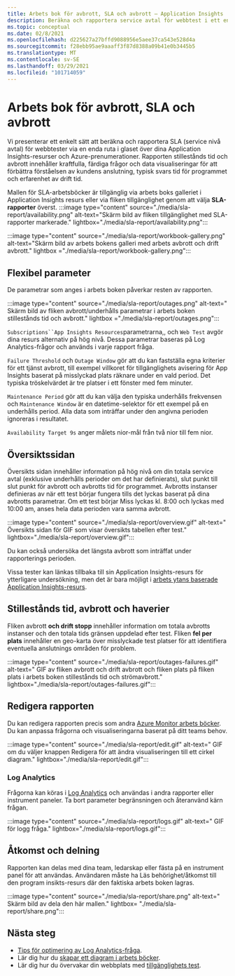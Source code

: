 ```yaml
---
title: Arbets bok för avbrott, SLA och avbrott – Application Insights
description: Beräkna och rapportera service avtal för webbtest i ett enda fönster ruta över dina Application Insights-resurser och Azure-prenumerationer.
ms.topic: conceptual
ms.date: 02/8/2021
ms.openlocfilehash: d225627a27bffd9088956e5aee37ca543e528d4a
ms.sourcegitcommit: f28ebb95ae9aaaff3f87d8388a09b41e0b3445b5
ms.translationtype: MT
ms.contentlocale: sv-SE
ms.lasthandoff: 03/29/2021
ms.locfileid: "101714059"
---
```

# <a name="downtime-sla-and-outages-workbook"></a>Arbets bok för avbrott, SLA och avbrott

Vi presenterar ett enkelt sätt att beräkna och rapportera SLA (service nivå avtal) för webbtester via en enda ruta i glaset över dina Application Insights-resurser och Azure-prenumerationer. Rapporten stillestånds tid och avbrott innehåller kraftfulla, färdiga frågor och data visualiseringar för att förbättra förståelsen av kundens anslutning, typisk svars tid för programmet och erfarenhet av drift tid.

Mallen för SLA-arbetsböcker är tillgänglig via arbets boks galleriet i Application Insights resurs eller via fliken tillgänglighet genom att välja **SLA-rapporter** överst.
:::image type="content" source="./media/sla-report/availability.png" alt-text="Skärm bild av fliken tillgänglighet med SLA-rapporter markerade." lightbox="./media/sla-report/availability.png":::

:::image type="content" source="./media/sla-report/workbook-gallery.png" alt-text="Skärm bild av arbets bokens galleri med arbets avbrott och drift avbrott." lightbox ="./media/sla-report/workbook-gallery.png":::

## <a name="parameter-flexibility"></a>Flexibel parameter

De parametrar som anges i arbets boken påverkar resten av rapporten.

:::image type="content" source="./media/sla-report/outages.png" alt-text=" Skärm bild av fliken avbrott/underhålls parametrar i arbets boken stillestånds tid och avbrott." lightbox ="./media/sla-report/outages.png":::

`Subscriptions``App Insights Resources`parametrarna,, och `Web Test` avgör dina resurs alternativ på hög nivå. Dessa parametrar baseras på Log Analytics-frågor och används i varje rapport fråga.

`Failure Threshold` och `Outage Window` gör att du kan fastställa egna kriterier för ett tjänst avbrott, till exempel villkoret för tillgänglighets avisering för App Insights baserat på misslyckad plats räknare under en vald period. Det typiska tröskelvärdet är tre platser i ett fönster med fem minuter.

`Maintenance Period` gör att du kan välja den typiska underhålls frekvensen och `Maintenance Window` är en datetime-selektor för ett exempel på en underhålls period. Alla data som inträffar under den angivna perioden ignoreras i resultatet.

`Availability Target 9s` anger målets nior-mål från två nior till fem nior.

## <a name="overview-page"></a>Översiktssidan

Översikts sidan innehåller information på hög nivå om din totala service avtal (exklusive underhålls perioder om det har definierats), slut punkt till slut punkt för avbrott och avbrotts tid för programmet. Avbrotts instanser definieras av när ett test börjar fungera tills det lyckas baserat på dina avbrotts parametrar. Om ett test börjar Miss lyckas kl. 8:00 och lyckas med 10:00 am, anses hela data perioden vara samma avbrott.

:::image type="content" source="./media/sla-report/overview.gif" alt-text=" Översikts sidan för GIF som visar översikts tabellen efter test." lightbox="./media/sla-report/overview.gif":::

Du kan också undersöka det längsta avbrott som inträffat under rapporterings perioden.

Vissa tester kan länkas tillbaka till sin Application Insights-resurs för ytterligare undersökning, men det är bara möjligt i [arbets ytans baserade Application Insights-resurs](create-workspace-resource.md).

## <a name="downtime-outages-and-failures"></a>Stillestånds tid, avbrott och haverier

Fliken avbrott **och drift stopp** innehåller information om totala avbrotts instanser och den totala tids gränsen uppdelad efter test. Fliken **fel per plats** innehåller en geo-karta över misslyckade test platser för att identifiera eventuella anslutnings områden för problem.

:::image type="content" source="./media/sla-report/outages-failures.gif" alt-text=" GIF av fliken avbrott och drift avbrott och fliken plats på fliken plats i arbets boken stillestånds tid och strömavbrott." lightbox="./media/sla-report/outages-failures.gif":::

## <a name="edit-the-report"></a>Redigera rapporten

Du kan redigera rapporten precis som andra [Azure Monitor arbets böcker](../visualize/workbooks-overview.md). Du kan anpassa frågorna och visualiseringarna baserat på ditt teams behov.

:::image type="content" source="./media/sla-report/edit.gif" alt-text=" GIF om du väljer knappen Redigera för att ändra visualiseringen till ett cirkel diagram." lightbox="./media/sla-report/edit.gif":::

### <a name="log-analytics"></a>Log Analytics

Frågorna kan köras i [Log Analytics](../logs/log-analytics-overview.md) och användas i andra rapporter eller instrument paneler. Ta bort parameter begränsningen och återanvänd kärn frågan.

:::image type="content" source="./media/sla-report/logs.gif" alt-text=" GIF för logg fråga." lightbox="./media/sla-report/logs.gif":::

## <a name="access-and-sharing"></a>Åtkomst och delning

Rapporten kan delas med dina team, ledarskap eller fästa på en instrument panel för att användas. Användaren måste ha Läs behörighet/åtkomst till den program insikts-resurs där den faktiska arbets boken lagras.

:::image type="content" source="./media/sla-report/share.png" alt-text=" Skärm bild av dela den här mallen." lightbox= "./media/sla-report/share.png":::

## <a name="next-steps"></a>Nästa steg

- [Tips för optimering av Log Analytics-fråga](../logs/query-optimization.md).
- Lär dig hur du [skapar ett diagram i arbets böcker](../visualize/workbooks-chart-visualizations.md).
- Lär dig hur du övervakar din webbplats med [tillgänglighets test](monitor-web-app-availability.md).